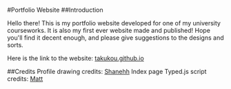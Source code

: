#Portfolio Website
##Introduction

Hello there! This is my portfolio website developed for one of my university courseworks. It is also my first ever website made and published! Hope you'll find it decent enough, and please give suggestions to the designs and sorts.

Here is the link to the website: [takukou.github.io](https://takukou.github.io)

##Credits
Profile drawing credits: [Shanehh](http://himazune.tumblr.com/)
Index page Typed.js script credits: [Matt](http://www.mattboldt.com/)
